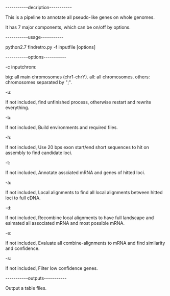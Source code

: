 -----------decription-----------

This is a pipeline to annotate all pseudo-like genes on whole genomes.

It has 7 major components, which can be on/off by options.

-----------usage-----------

python2.7 findretro.py -f inputfile [options]

-----------options-----------

-c inputchrom:

big: all main chromosomes (chr1-chrY).
all: all chromosomes.
others: chromosomes separated by ";".

-u:

If not included, find unfinished process, otherwise restart and rewrite everything.

-b:

If not included, Build environments and required files.

-h:

If not included, Use 20 bps exon start/end short sequences to hit on assembly to find candidate loci.

-t:

If not included, Annotate assciated mRNA and genes of hitted loci. 

-a:

If not included, Local alignments to find all local alignments between hitted loci to full cDNA.

-d:

If not included, Recombine local alignments to have full landscape and esimated all associated mRNA and most possible mRNA.

-e:

If not included, Evaluate all combine-alignments to mRNA and find similarity and confidence. 

-s:

If not included, Filter low confidence genes. 


-----------outputs-----------

Output a table files.
